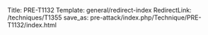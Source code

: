 Title: PRE-T1132
Template: general/redirect-index
RedirectLink: /techniques/T1355
save_as: pre-attack/index.php/Technique/PRE-T1132/index.html